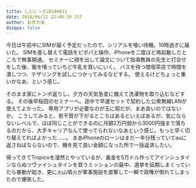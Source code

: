 ```yaml
---
title: しむにっき20180612
date: 2018/06/12 22:00:10 JST
author: 石井大海
disqus: false
---
```


今日は午前中にSIMが届く予定だったので、シリアルを喰い待機。10時過ぎに届いた。
SIMを差し替えて電話をピポパと操作、iPhoneを二度ほど再起動したところで無事開通。
セミナーに顔を出して論文について指導教員の先生と打合せをした後、飯を喰っていちど牛乳を買いにいく。
バスを待つ間喫茶店で時間を潰しつつ、テザリングを試しにつかってみるなどする。
使えるけどちょっと重いかなあ、という感じ。

そのまま家にトンボ返りし、夕方の天気急変に備えて洗濯物を取り込むなどする。
その後早稲田のセミナーへ。途中で早速セットで契約した公衆無線LANが使えてよかった。
専用アプリが必要なのが玉に瑕だが、まあ良いのではないか。
こうしてみると、若干質が下がるところはあるといえばあるが、気にならないレベルで、ほぼ同じことができるのに月額2万円弱から3000円強まで落ちるのだから、大手キャリアなんて使ってられないなあという感じ。もっと早く切り替えてればよかった……。
まあiPhoneのローンはまだ一年分残っていてauに返さねばならないので、機を見て良い金額になった所で一括返済したい。

帰ってきてTropicoを漫然とやっているが、裏金を5万ドル作ってアインシュタインならぬツヴァイシュタインを買うミッションの最中、選挙を延期しまくっていたら暴動が起き、更に火山噴火が軍事施設を直撃して一瞬で政権が倒れてしまったので爆笑した。

